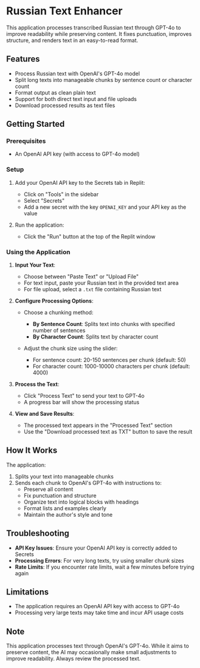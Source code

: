
# Russian Text Enhancer

This application processes transcribed Russian text through GPT-4o to improve readability while preserving content. It fixes punctuation, improves structure, and renders text in an easy-to-read format.

## Features

- Process Russian text with OpenAI's GPT-4o model
- Split long texts into manageable chunks by sentence count or character count
- Format output as clean plain text
- Support for both direct text input and file uploads
- Download processed results as text files

## Getting Started

### Prerequisites

- An OpenAI API key (with access to GPT-4o model)

### Setup

1. Add your OpenAI API key to the Secrets tab in Replit:
   - Click on "Tools" in the sidebar
   - Select "Secrets"
   - Add a new secret with the key `OPENAI_KEY` and your API key as the value

2. Run the application:
   - Click the "Run" button at the top of the Replit window

### Using the Application

1. **Input Your Text**:
   - Choose between "Paste Text" or "Upload File"
   - For text input, paste your Russian text in the provided text area
   - For file upload, select a `.txt` file containing Russian text

2. **Configure Processing Options**:
   - Choose a chunking method:
     - **By Sentence Count**: Splits text into chunks with specified number of sentences
     - **By Character Count**: Splits text by character count

   - Adjust the chunk size using the slider:
     - For sentence count: 20-150 sentences per chunk (default: 50)
     - For character count: 1000-10000 characters per chunk (default: 4000)

3. **Process the Text**:
   - Click "Process Text" to send your text to GPT-4o
   - A progress bar will show the processing status

4. **View and Save Results**:
   - The processed text appears in the "Processed Text" section
   - Use the "Download processed text as TXT" button to save the result

## How It Works

The application:
1. Splits your text into manageable chunks
2. Sends each chunk to OpenAI's GPT-4o with instructions to:
   - Preserve all content
   - Fix punctuation and structure
   - Organize text into logical blocks with headings
   - Format lists and examples clearly
   - Maintain the author's style and tone

## Troubleshooting

- **API Key Issues**: Ensure your OpenAI API key is correctly added to Secrets
- **Processing Errors**: For very long texts, try using smaller chunk sizes
- **Rate Limits**: If you encounter rate limits, wait a few minutes before trying again

## Limitations

- The application requires an OpenAI API key with access to GPT-4o
- Processing very large texts may take time and incur API usage costs

## Note

This application processes text through OpenAI's GPT-4o. While it aims to preserve content, the AI may occasionally make small adjustments to improve readability. Always review the processed text.
